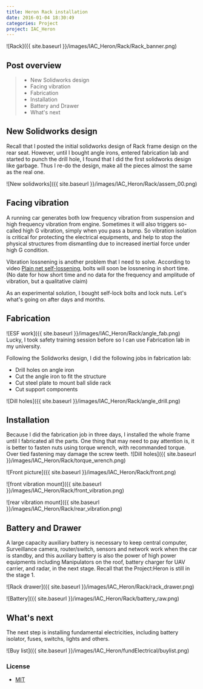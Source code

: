 ```yaml
---
title: Heron Rack installation
date: 2016-01-04 18:30:49
categories: Project
project: IAC_Heron
---
```


![Rack]({{ site.baseurl }}/images/IAC_Heron/Rack/Rack_banner.png)

## Post overview
>* New Solidworks design
>* Facing vibration
>* Fabrication
>* Installation
>* Battery and Drawer
>* What's next


## New Solidworks design
Recall that I posted the initial solidworks design of Rack frame design on the rear seat. However, until I bought angle irons, entered fabrication lab and started to punch the drill hole, I found that I did the first solidworks design like garbage. Thus I re-do the design, make all the pieces almost the same as the real one.

![New solidworks]({{ site.baseurl }}/images/IAC_Heron/Rack/assem_00.png)



## Facing vibration
A running car generates both low frequency vibration from suspension and high frequency vibration from engine. Sometimes it will also triggers so-called high G vibration, simply when you pass a bump. So vibration isolation is critical for protecting the electrical equipments, and help to stop the physical structures from dismantling due to increased inertial force under high G condition.

Vibration lossnening is another problem that I need to solve. According to video [Plain net self-lossening](https://www.youtube.com/watch?v=YRYYWQKh-bU), bolts will soon be lossnening in short time. (No date for how short time and no data for the frequency and amplitude of vibration, but a qualitative claim)

As an experimental solution, I bought self-lock bolts and lock nuts. Let's what's going on after days and months.

<!-- [Self-locking bolt] -->

## Fabrication
![ESF work]({{ site.baseurl }}/images/IAC_Heron/Rack/angle_fab.png)
Lucky, I took safety training session before so I can use Fabrication lab in my university.

Following the Solidworks design, I did the following jobs in fabrication lab:

- Drill holes on angle iron
- Cut the angle iron to fit the structure
- Cut steel plate to mount ball slide rack
- Cut support components

![Dill holes]({{ site.baseurl }}/images/IAC_Heron/Rack/angle_drill.png)


## Installation
Because I did the fabrication job in three days, I installed the whole frame until I fabricated all the parts. One thing that may need to pay attention is, it is better to fasten nuts using torque wrench, with recommanded torque. Over tied fastening may damage the screw teeth.
![Dill holes]({{ site.baseurl }}/images/IAC_Heron/Rack/torque_wrench.png)

![Front picture]({{ site.baseurl }}/images/IAC_Heron/Rack/front.png)

![front vibration mount]({{ site.baseurl }}/images/IAC_Heron/Rack/front_vibration.png)

![rear vibration mount]({{ site.baseurl }}/images/IAC_Heron/Rack/rear_vibration.png)

## Battery and Drawer
A large capacity auxiliary battery is necessary to keep central computer, Surveillance camera, router/switch, sensors and network work when the car is standby, and this auxiliary battery is also the power of high power equipments including Manipulators on the roof, battery charger for UAV carrier, and radar, in the next stage. Recall that the Project:Heron is still in the stage 1.

![Rack drawer]({{ site.baseurl }}/images/IAC_Heron/Rack/rack_drawer.png)

![Battery]({{ site.baseurl }}/images/IAC_Heron/Rack/battery_raw.png)

## What's next
The next step is installing fundamental electricities, including battery isolator, fuses, switchs, lights and others.

![Buy list]({{ site.baseurl }}/images/IAC_Heron/fundElectrical/buylist.png)


### License
* [MIT](http://opensource.org/licenses/MIT)

